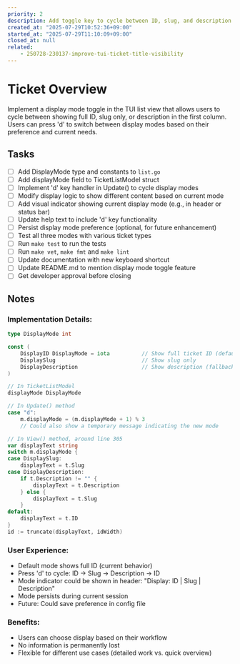 ```yaml
---
priority: 2
description: Add toggle key to cycle between ID, slug, and description display modes in TUI list
created_at: "2025-07-29T10:52:36+09:00"
started_at: "2025-07-29T11:10:09+09:00"
closed_at: null
related:
    - 250728-230137-improve-tui-ticket-title-visibility
---
```


# Ticket Overview

Implement a display mode toggle in the TUI list view that allows users to cycle between showing full ID, slug only, or description in the first column. Users can press 'd' to switch between display modes based on their preference and current needs.

## Tasks
- [ ] Add DisplayMode type and constants to `list.go`
- [ ] Add displayMode field to TicketListModel struct
- [ ] Implement 'd' key handler in Update() to cycle display modes
- [ ] Modify display logic to show different content based on current mode
- [ ] Add visual indicator showing current display mode (e.g., in header or status bar)
- [ ] Update help text to include 'd' key functionality
- [ ] Persist display mode preference (optional, for future enhancement)
- [ ] Test all three modes with various ticket types
- [ ] Run `make test` to run the tests
- [ ] Run `make vet`, `make fmt` and `make lint`
- [ ] Update documentation with new keyboard shortcut
- [ ] Update README.md to mention display mode toggle feature
- [ ] Get developer approval before closing

## Notes

### Implementation Details:
```go
type DisplayMode int

const (
    DisplayID DisplayMode = iota          // Show full ticket ID (default)
    DisplaySlug                           // Show slug only
    DisplayDescription                    // Show description (fallback to slug if empty)
)

// In TicketListModel
displayMode DisplayMode

// In Update() method
case "d":
    m.displayMode = (m.displayMode + 1) % 3
    // Could also show a temporary message indicating the new mode

// In View() method, around line 305
var displayText string
switch m.displayMode {
case DisplaySlug:
    displayText = t.Slug
case DisplayDescription:
    if t.Description != "" {
        displayText = t.Description
    } else {
        displayText = t.Slug
    }
default:
    displayText = t.ID
}
id := truncate(displayText, idWidth)
```

### User Experience:
- Default mode shows full ID (current behavior)
- Press 'd' to cycle: ID → Slug → Description → ID
- Mode indicator could be shown in header: "Display: ID | Slug | Description"
- Mode persists during current session
- Future: Could save preference in config file

### Benefits:
- Users can choose display based on their workflow
- No information is permanently lost
- Flexible for different use cases (detailed work vs. quick overview)